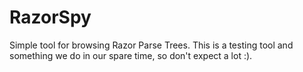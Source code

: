 RazorSpy
========

Simple tool for browsing Razor Parse Trees. This is a testing tool and something we do in our spare time, so don't expect a lot :).
